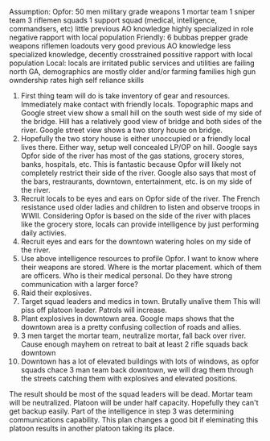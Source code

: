 Assumption:
    Opfor:
        50 men
        military grade weapons
        1 mortar team
        1 sniper team
        3 riflemen squads
        1 support squad (medical, intelligence, commandsers, etc)
        little previous AO knowledge
        highly specialized in role
        negative rapport with local population
    Friendly:
        6 bubbas
        prepper grade weapons
        riflemen loadouts
        very good previous AO knowledge
        less specialized knowledge, decently crosstrained 
        possitive rapport with local population
    Local:
        locals are irritated
        public services and utilities are failing
        north GA, demographics are mostly older and/or farming families
        high gun owndership rates
        high self reliance skills

1) First thing team will do is take inventory of gear and resources. Immediately make contact with friendly locals.
Topographic maps and Google street view show a small hill on the south west side of my side of the bridge.
Hill has a relatively good view of bridge and both sides of the river. Google street view shows a two story house on bridge.
2) Hopefully the two story house is either unoccupied or a friendly local lives there. Either way, setup well concealed LP/OP on hill.
Google says Opfor side of the river has most of the gas stations, grocery stores, banks, hospitals, etc. 
This is fantastic because Opfor will likely not completely restrict their side of the river.
Google also says that most of the bars, restraurants, downtown, entertainment, etc. is on my side of the river. 
3) Recruit locals to be eyes and ears on Opfor side of the river. The French resistance used older ladies and children to listen and observe
troops in WWII. Considering Opfor is based on the side of the river with places like the grocery store, locals can provide intelligence by 
just performing daily activies. 
4) Recruit eyes and ears for the downtown watering holes on my side of the river.
5) Use above intelligence resources to profile Opfor. I want to know where their weapons are stored. Where is the mortar placement. 
which of them are officers. Who is their medical personal. Do they have strong communication with a larger force?
6) Raid their explosives. 
7) Target squad leaders and medics in town. Brutally unalive them
This will piss off platoon leader. Patrols will increase. 
8) Plant explosives in downtown area. 
Google maps shows that the downtown area is a pretty confusing collection of roads and allies.
9) 3 men target the mortar team, neutralize mortar, fall back over river. Cause enough mayhem on retreat to bait at least 2 rifle squads back downtown
10) Downtown has a lot of elevated buildings with lots of windows, as opfor squads chace 3 man team back downtown, we will drag them through the 
streets catching them with explosives and elevated positions.

The result should be most of the squad leaders will be dead. Mortar team will be neutralized. Platoon will be under half capacity. Hopefully 
they can't get backup easily. Part of the intelligence in step 3 was determining communications capability. This plan changes a good bit if 
eleminating this platoon results in another platoon taking its place.







